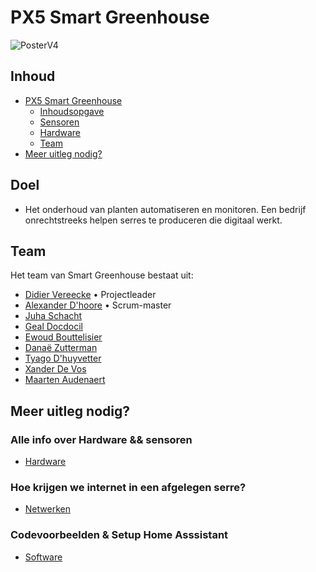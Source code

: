# PX5 Smart Greenhouse
![PosterV4](https://github.com/user-attachments/assets/2254df03-5f4f-49b1-997d-323dfc2c898a)


## Inhoud
- [PX5 Smart Greenhouse](#px5-smart-greenhouse)
    - [Inhoudsopgave](#inhoud)
    - [Sensoren](#sensoren)
    - [Hardware](#Hardware)
    - [Team](#team)
- [Meer uitleg nodig?](#meer-uitleg-nodig)
## Doel
- Het onderhoud van planten automatiseren en monitoren. Een bedrijf onrechtstreeks helpen serres te produceren die digitaal werkt.

## Team
Het team van Smart Greenhouse bestaat uit:
- [Didier Vereecke](https://github.com/MrI2C) • Projectleader
- [Alexander D'hoore](https://github.com/AlexanderDhoore) • Scrum-master
- [Juha Schacht](https://github.com/Jschacht06)
- [Geal Docdocil](https://github.com/Gdoc141)
- [Ewoud Bouttelisier](https://github.com/EwoudBoutje)
- [Danaë Zutterman](https://github.com/Danaezutterman)
- [Tyago D'huyvetter](https://github.com/TyagoD)
- [Xander De Vos](https://github.com/xanderdv)
- [Maarten Audenaert](https://github.com/MaartenAudenaert)

## Meer uitleg nodig?

### Alle info over Hardware && sensoren
- [Hardware](/Hardware)
### Hoe krijgen we internet in een afgelegen serre?
- [Netwerken](/Networking)
### Codevoorbeelden & Setup Home Asssistant
- [Software](/Software)


